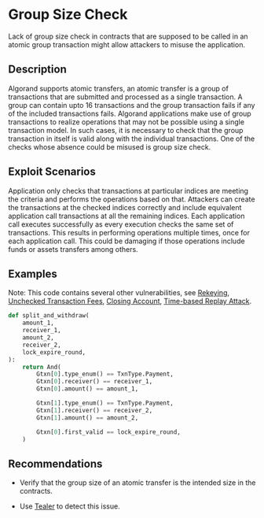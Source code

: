 # Group Size Check

Lack of group size check in contracts that are supposed to be called in an atomic group transaction might allow attackers to misuse the application.

## Description

Algorand supports atomic transfers, an atomic transfer is a group of transactions that are submitted and processed as a single transaction. A group can contain upto 16 transactions and the group transaction fails if any of the included transactions fails. Algorand applications make use of group transactions to realize operations that may not be possible using a single transaction model. In such cases, it is necessary to check that the group transaction in itself is valid along with the individual transactions. One of the checks whose absence could be misused is group size check.

## Exploit Scenarios

Application only checks that transactions at particular indices are meeting the criteria and performs the operations based on that. Attackers can create the transactions at the checked indices correctly and include equivalent application call transactions at all the remaining indices. Each application call executes successfully as every execution checks the same set of transactions. This results in performing operations multiple times, once for each application call. This could be damaging if those operations include funds or assets transfers among others.

## Examples

Note: This code contains several other vulnerabilities, see [Rekeying](../rekeying), [Unchecked Transaction Fees](../unchecked_transaction_fee), [Closing Account](../closing_account), [Time-based Replay Attack](../time_based_replay_attack).

```py
def split_and_withdraw(
    amount_1,
    receiver_1,
    amount_2,
    receiver_2,
    lock_expire_round,
):
    return And(
        Gtxn[0].type_enum() == TxnType.Payment,
        Gtxn[0].receiver() == receiver_1,
        Gtxn[0].amount() == amount_1,

        Gtxn[1].type_enum() == TxnType.Payment,
        Gtxn[1].receiver() == receiver_2,
        Gtxn[1].amount() == amount_2,

        Gtxn[0].first_valid == lock_expire_round,
    )
```

## Recommendations

- Verify that the group size of an atomic transfer is the intended size in the contracts.

- Use [Tealer](https://github.com/crytic/tealer) to detect this issue.
